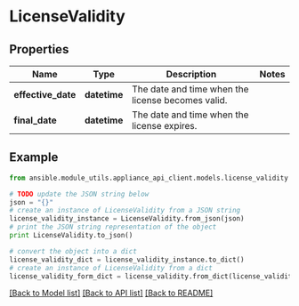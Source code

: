 # LicenseValidity


## Properties
Name | Type | Description | Notes
------------ | ------------- | ------------- | -------------
**effective_date** | **datetime** | The date and time when the license becomes valid. | 
**final_date** | **datetime** | The date and time when the license expires. | 

## Example

```python
from ansible.module_utils.appliance_api_client.models.license_validity import LicenseValidity

# TODO update the JSON string below
json = "{}"
# create an instance of LicenseValidity from a JSON string
license_validity_instance = LicenseValidity.from_json(json)
# print the JSON string representation of the object
print LicenseValidity.to_json()

# convert the object into a dict
license_validity_dict = license_validity_instance.to_dict()
# create an instance of LicenseValidity from a dict
license_validity_form_dict = license_validity.from_dict(license_validity_dict)
```
[[Back to Model list]](../README.md#documentation-for-models) [[Back to API list]](../README.md#documentation-for-api-endpoints) [[Back to README]](../README.md)


